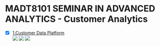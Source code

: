 # MADT8101 SEMINAR IN ADVANCED ANALYTICS - Customer Analytics

- [x] [1.Customer Data Platform](https://github.com/ssorawits/MADT_8101_CustomerAnalytics/blob/47575c6a41e398be561acf033735e64fcd653095/01%20-%20Customer%20Data%20Platform/README)  
[![](https://img.shields.io/badge/-Concept-green)](#) [![](https://img.shields.io/badge/-Presentation-green)](#) [![](https://img.shields.io/badge/-Student-blue)](#)
